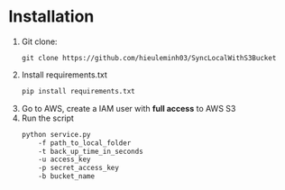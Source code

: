 # Installation
1. Git clone: 
    ```
    git clone https://github.com/hieuleminh03/SyncLocalWithS3Bucket
    ```
2. Install requirements.txt
    ```bash
    pip install requirements.txt
    ```
3. Go to AWS, create a IAM user with **full access** to AWS S3
4. Run the script
    ``` bash
    python service.py 
        -f path_to_local_folder 
        -t back_up_time_in_seconds 
        -u access_key 
        -p secret_access_key 
        -b bucket_name
    ```
